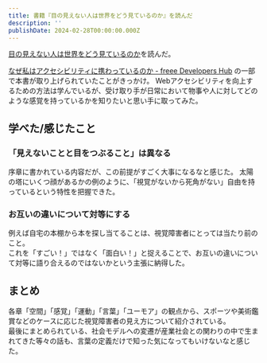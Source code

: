 ```yaml
---
title: 書籍『目の見えない人は世界をどう見ているのか』を読んだ
description: ''
publishDate: 2024-02-28T00:00:00.000Z
---
```


[目の見えない人は世界をどう見ているのか](https://www.kobunsha.com/shelf/book/isbn/9784334038540)を読んだ。

[なぜ私はアクセシビリティに携わっているのか - freee Developers Hub](https://developers.freee.co.jp/entry/why-i-am-worked-on-accessibility) の一部で本書が取り上げられていたことがきっかけ。
Webアクセシビリティを向上するための方法は学んでいるが、受け取り手が日常において物事や人に対してどのような感覚を持っているかを知りたいと思い手に取ってみた。

## 学べた/感じたこと

### 「見えないことと目をつぶること」は異なる

序章に書かれている内容だが、この前提がすごく大事になるなと感じた。
太陽の塔にいくつ顔があるかの例のように、「視覚がないから死角がない」自由を持っているという特性を把握できた。

### お互いの違いについて対等にする

例えば自宅の本棚から本を探し当てることは、視覚障害者にとっては当たり前のこと。\
これを「すごい！」ではなく「面白い！」と捉えることで、お互いの違いについて対等に語り合えるのではないかという主張に納得した。

## まとめ

各章「空間」「感覚」「運動」「言葉」「ユーモア」の観点から、スポーツや美術鑑賞などのケースに応じた視覚障害者の見え方について紹介されている。\
最後にまとめられている、社会モデルへの変遷が産業社会との関わりの中で生まれてきた等々の話も、言葉の定義だけで知った気になってもいけないなと感じた。
